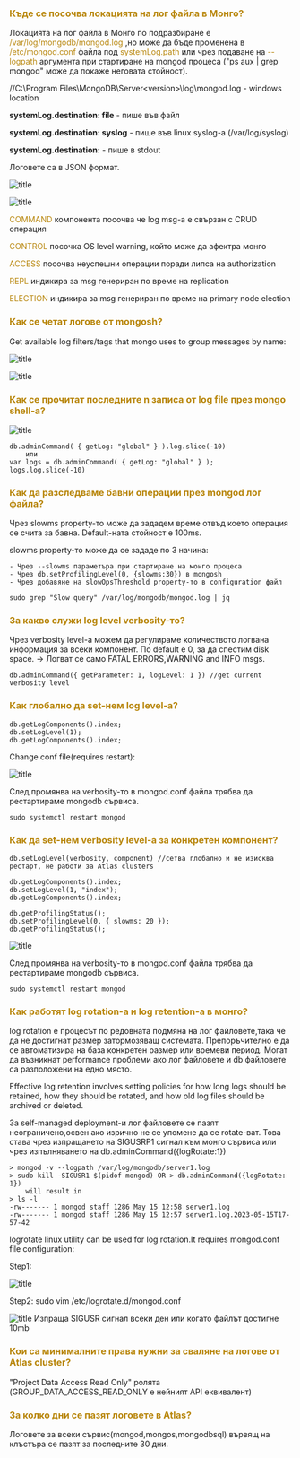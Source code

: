 ### <span style="color:darkgoldenrod"> Къде се посочва локацията на лог файлa в Монго?
Локацията на лог файла в Монго по подразбиране е <span style="color:darkgoldenrod">/var/log/mongodb/mongod.log</span> ,но може
да бъде променена в <span style="color:darkgoldenrod">/etc/mongod.conf</span> файла под <span style="color:darkgoldenrod">systemLog.path</span> или 
чрез подаване на <span style="color:darkgoldenrod">--logpath</span> аргумента при стартиране на mongod процеса ("ps aux | grep mongod" може да покаже неговата стойност).

//C:\Program Files\MongoDB\Server\<version>\log\mongod.log - windows location

**systemLog.destination: file** - пише във файл

**systemLog.destination: syslog** - пише във linux syslog-a (/var/log/syslog)

**systemLog.destination:** - пише в stdout

Логовете са в JSON формат.

![title](resources/locateLogFiles.png)

![title](resources/logMessage.png)

<span style="color:darkgoldenrod">COMMAND</span> компонента посочва че log msg-a е свързан с CRUD операция

<span style="color:darkgoldenrod">CONTROL</span> посочка OS level warning, който може да афектра монго

<span style="color:darkgoldenrod">ACCESS</span> посочва неуспешни операции поради липса на authorization

<span style="color:darkgoldenrod">REPL</span> индикира за msg генериран по време на replication

<span style="color:darkgoldenrod">ELECTION</span> индикира за msg генериран по време на primary node election

### <span style="color:darkgoldenrod"> Как се четат логове от mongosh?
Get available log filters/tags that mongo uses to group messages by name:

![title](resources/getAvailableLogFilters.png)

![title](resources/readingLogsFromMongoShell.png)

### <span style="color:darkgoldenrod"> Как се прочитат последните n записа от log file през mongo shell-a?
![title](resources/getLast5RecordsFromGlobalLogFilter.png)

    db.adminCommand( { getLog: "global" } ).log.slice(-10)
        или
    var logs = db.adminCommand( { getLog: "global" } );
    logs.log.slice(-10)

### <span style="color:darkgoldenrod"> Как да разследваме бавни операции през mongod лог файла?
Чрез slowms property-то може да зададем време отвъд което операция се счита за бавна. Default-ната стойност е 100ms.

slowms property-то може да се зададе по 3 начина:

    - Чрез --slowms параметъра при стартиране на монго процеса
    - Чрез db.setProfilingLevel(0, {slowms:30}) в mongosh
    - Чрез добавяне на slowOpsThreshold property-то в configuration файл

    sudo grep "Slow query" /var/log/mongodb/mongod.log | jq

### <span style="color:darkgoldenrod"> За какво служи log level verbosity-то?
Чрез verbosity level-a можем да регулираме количеството логвана информация за всеки компонент.
По default е 0, за да спестим disk space. -> Логват се само FATAL ERRORS,WARNING and INFO msgs.

    db.adminCommand({ getParameter: 1, logLevel: 1 }) //get current verbosity level

### <span style="color:darkgoldenrod"> Как глобално да set-нем log level-a?

    db.getLogComponents().index;
    db.setLogLevel(1);
    db.getLogComponents().index;

Change conf file(requires restart):

![title](resources/globalVerbosityLevel.png)

След промянва на verbosity-то в mongod.conf файла трябва да рестартираме mongodb сървиса.

    sudo systemctl restart mongod

### <span style="color:darkgoldenrod"> Как да set-нем verbosity level-a за конкретен компонент?

    db.setLogLevel(verbosity, component) //сетва глобално и не изисква рестарт, не работи за Atlas clusters
    
    db.getLogComponents().index;
    db.setLogLevel(1, "index");
    db.getLogComponents().index;

    db.getProfilingStatus();
    db.setProfilingLevel(0, { slowms: 20 });
    db.getProfilingStatus();

![title](resources/ComponentSpecificVerbosityLevel.png)

След промянва на verbosity-то в mongod.conf файла трябва да рестартираме mongodb сървиса.

    sudo systemctl restart mongod

### <span style="color:darkgoldenrod"> Как работят log rotation-a и log retention-a в монго?
log rotation e процесът по редовната подмяна на лог файловете,така че да не достигнат размер затормозяващ системата.
Препоръчително е да се автоматизира на база конкретен размер или времеви период.
Могат да възникнат performance проблеми ако лог файловете и db файловете са разположени на едно място.

Effective log retention involves setting policies for how long logs should be retained, how they should be rotated, and how old log files should be archived or deleted.

За self-managed deployment-и лог файловете се пазят неограничено,освен ако изрично не се упомене да се rotate-ват.
Това става чрез изпращането на SIGUSRР1 сигнал към монго сървиса или чрез изпълняването на db.adminCommand({logRotate:1})

    > mongod -v --logpath /var/log/mongodb/server1.log
    > sudo kill -SIGUSR1 $(pidof mongod) OR > db.adminCommand({logRotate: 1})
        will result in 
    > ls -l
    -rw------- 1 mongod staff 1286 May 15 12:58 server1.log
    -rw------- 1 mongod staff 1286 May 15 12:57 server1.log.2023-05-15T17-57-42

logrotate linux utility can be used for log rotation.It requires mongod.conf file configuration:

Step1:

![title](resources/logRotateConfigSetup.png)

Step2:
sudo vim /etc/logrotate.d/mongod.conf

![title](resources/logrorateLinuxUtilityConf.png)
Изпраща SIGUSR сигнал всеки ден или когато файлът достигне 10mb

### <span style="color:darkgoldenrod"> Кои са минималните права нужни за сваляне на логове от Atlas cluster?
"Project Data Access Read Only" ролята (GROUP_DATA_ACCESS_READ_ONLY е нейният API еквивалент)

### <span style="color:darkgoldenrod"> За колко дни се пазят логовете в Atlas?
Логовете за всеки сървис(mongod,mongos,mongodbsql) вървящ на клъстъра се пазят за последните 30 дни.


